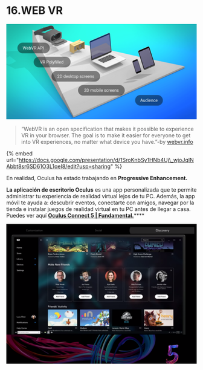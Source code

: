 # 16.WEB VR

![](.gitbook/assets/progressiveenhacementproject.png)

> “WebVR is an open specification that makes it possible to experience VR in your browser. The goal is to make it easier for everyone to get into VR experiences, no matter what device you have.”-by [webvr.info](https://webvr.info/)

{% embed url="https://docs.google.com/presentation/d/1SroKnbSy1HNb4Uj\_wjoJqINAbbt8sr6SD61O3L1qeI8/edit?usp=sharing" %}

En realidad, Oculus ha estado trabajando en **Progressive Enhancement.**

**La aplicación de escritorio Oculus** es una app personalizada que te permite administrar tu experiencia de realidad virtual lejos de tu PC. Además, la app móvil te ayuda a: descubrir eventos, conectarte con amigos, navegar por la tienda e instalar juegos de realidad virtual en tu PC antes de llegar a casa. Puedes ver aquí [**Oculus Connect 5 \| Fundamental.**](https://www.youtube.com/watch?v=o7OpS7pZ5ok&feature=youtu.be)\*\*\*\*

![](.gitbook/assets/oculusconnect5_pressvr.png)

  


